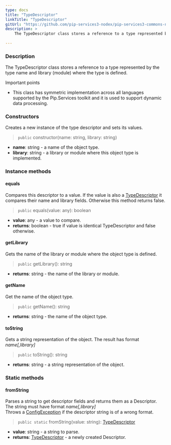 ```yaml
---
type: docs
title: "TypeDescriptor"
linkTitle: "TypeDescriptor"
gitUrl: "https://github.com/pip-services3-nodex/pip-services3-commons-nodex"
description: >
    The TypeDescriptor class stores a reference to a type represented by the type name and library (module) where the type is defined.
    
---
```


### Description

The TypeDescriptor class stores a reference to a type represented by the type name and library (module) where the type is defined.

Important points

- This class has symmetric implementation across all languages supported by the Pip.Services toolkit and it is used to support dynamic data processing.

### Constructors
Creates a new instance of the type descriptor and sets its values.

> `public` constructor(name: string, library: string)

- **name**: string - a name of the object type.
- **library**: string - a library or module where this object type is implemented.


### Instance methods

#### equals
Compares this descriptor to a value.
If the value is also a [TypeDescriptor]() it compares their name and library fields.
Otherwise this method returns false.

> `public` equals(value: any): boolean

- **value**: any - a value to compare.
- **returns**: boolean - true if value is identical TypeDescriptor and false otherwise.

#### getLibrary
Gets the name of the library or module where the object type is defined.

> `public` getLibrary(): string

- **returns**: string - the name of the library or module.


#### getName
Get the name of the object type.

> `public` getName(): string

- **returns**: string - the name of the object type.


#### toString
Gets a string representation of the object.
The result has format *name[,library]*

> `public` toString(): string

- **returns**: string - a string representation of the object.

### Static methods

#### fromString
Parses a string to get descriptor fields and returns them as a Descriptor.
The string must have format *name[,library]*  
Throws a [ConfigException](../../errors/config_exception) if the descriptor string is of a wrong format.

> `public static` fromString(value: string): [TypeDescriptor]()

- **value**: string - a string to parse.
- **returns**: [TypeDescriptor]() - a newly created Descriptor.
